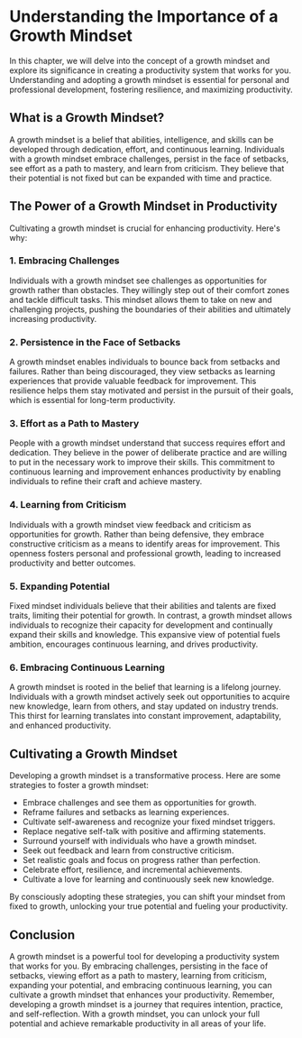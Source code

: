 Understanding the Importance of a Growth Mindset
=========================================================

In this chapter, we will delve into the concept of a growth mindset and explore its significance in creating a productivity system that works for you. Understanding and adopting a growth mindset is essential for personal and professional development, fostering resilience, and maximizing productivity.

**What is a Growth Mindset?**
-----------------------------

A growth mindset is a belief that abilities, intelligence, and skills can be developed through dedication, effort, and continuous learning. Individuals with a growth mindset embrace challenges, persist in the face of setbacks, see effort as a path to mastery, and learn from criticism. They believe that their potential is not fixed but can be expanded with time and practice.

**The Power of a Growth Mindset in Productivity**
-------------------------------------------------

Cultivating a growth mindset is crucial for enhancing productivity. Here's why:

### 1. **Embracing Challenges**

Individuals with a growth mindset see challenges as opportunities for growth rather than obstacles. They willingly step out of their comfort zones and tackle difficult tasks. This mindset allows them to take on new and challenging projects, pushing the boundaries of their abilities and ultimately increasing productivity.

### 2. **Persistence in the Face of Setbacks**

A growth mindset enables individuals to bounce back from setbacks and failures. Rather than being discouraged, they view setbacks as learning experiences that provide valuable feedback for improvement. This resilience helps them stay motivated and persist in the pursuit of their goals, which is essential for long-term productivity.

### 3. **Effort as a Path to Mastery**

People with a growth mindset understand that success requires effort and dedication. They believe in the power of deliberate practice and are willing to put in the necessary work to improve their skills. This commitment to continuous learning and improvement enhances productivity by enabling individuals to refine their craft and achieve mastery.

### 4. **Learning from Criticism**

Individuals with a growth mindset view feedback and criticism as opportunities for growth. Rather than being defensive, they embrace constructive criticism as a means to identify areas for improvement. This openness fosters personal and professional growth, leading to increased productivity and better outcomes.

### 5. **Expanding Potential**

Fixed mindset individuals believe that their abilities and talents are fixed traits, limiting their potential for growth. In contrast, a growth mindset allows individuals to recognize their capacity for development and continually expand their skills and knowledge. This expansive view of potential fuels ambition, encourages continuous learning, and drives productivity.

### 6. **Embracing Continuous Learning**

A growth mindset is rooted in the belief that learning is a lifelong journey. Individuals with a growth mindset actively seek out opportunities to acquire new knowledge, learn from others, and stay updated on industry trends. This thirst for learning translates into constant improvement, adaptability, and enhanced productivity.

**Cultivating a Growth Mindset**
--------------------------------

Developing a growth mindset is a transformative process. Here are some strategies to foster a growth mindset:

* Embrace challenges and see them as opportunities for growth.
* Reframe failures and setbacks as learning experiences.
* Cultivate self-awareness and recognize your fixed mindset triggers.
* Replace negative self-talk with positive and affirming statements.
* Surround yourself with individuals who have a growth mindset.
* Seek out feedback and learn from constructive criticism.
* Set realistic goals and focus on progress rather than perfection.
* Celebrate effort, resilience, and incremental achievements.
* Cultivate a love for learning and continuously seek new knowledge.

By consciously adopting these strategies, you can shift your mindset from fixed to growth, unlocking your true potential and fueling your productivity.

**Conclusion**
--------------

A growth mindset is a powerful tool for developing a productivity system that works for you. By embracing challenges, persisting in the face of setbacks, viewing effort as a path to mastery, learning from criticism, expanding your potential, and embracing continuous learning, you can cultivate a growth mindset that enhances your productivity. Remember, developing a growth mindset is a journey that requires intention, practice, and self-reflection. With a growth mindset, you can unlock your full potential and achieve remarkable productivity in all areas of your life.
